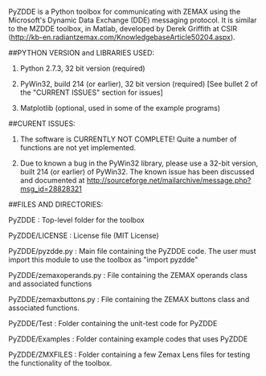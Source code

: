 PyZDDE is a Python toolbox for communicating with ZEMAX using the Microsoft's Dynamic Data Exchange (DDE) messaging protocol. It is similar to the MZDDE toolbox, in Matlab, developed by Derek Griffith at CSIR (http://kb-en.radiantzemax.com/KnowledgebaseArticle50204.aspx).



##PYTHON VERSION and LIBRARIES USED:

1.   Python 2.7.3, 32 bit version (required)

2.   PyWin32, build 214 (or earlier), 32 bit version (required) [See bullet 2 of the "CURRENT ISSUES" section for issues] 

3.   Matplotlib (optional, used in some of the example programs)


##CURENT ISSUES:

1.   The software is CURRENTLY NOT COMPLETE! Quite a number of functions are not yet implemented.

2.   Due to known a bug in the PyWin32 library, please use a 32-bit version, built 214 (or earlier) of PyWin32. The known issue has been discussed and documented at http://sourceforge.net/mailarchive/message.php?msg_id=28828321


##FILES AND DIRECTORIES:

PyZDDE                     : Top-level folder for the toolbox 

PyZDDE/LICENSE      : License file (MIT License)

PyZDDE/pyzdde.py   : Main file containing the PyZDDE code. The user must import this module to use the toolbox as "import pyzdde"

PyZDDE/zemaxoperands.py     : File containing the ZEMAX operands class and associated functions

PyZDDE/zemaxbuttons.py       : File containing the ZEMAX buttons class and associated functions.

PyZDDE/Test             : Folder containing the unit-test code for PyZDDE 

PyZDDE/Examples     : Folder containing example codes that uses PyZDDE

PyZDDE/ZMXFILES    : Folder containing a few Zemax Lens files for testing the functionality of the toolbox.


